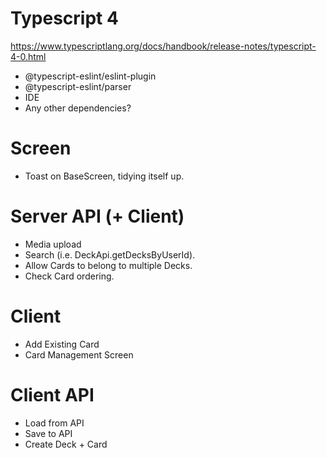 # Typescript 4
https://www.typescriptlang.org/docs/handbook/release-notes/typescript-4-0.html
  * @typescript-eslint/eslint-plugin
  * @typescript-eslint/parser
  * IDE
  * Any other dependencies?

# Screen
* Toast on BaseScreen, tidying itself up.

# Server API (+ Client)
* Media upload
* Search (i.e. DeckApi.getDecksByUserId).
* Allow Cards to belong to multiple Decks.
* Check Card ordering.

# Client
* Add Existing Card
* Card Management Screen

# Client API
* Load from API
* Save to API
* Create Deck + Card

